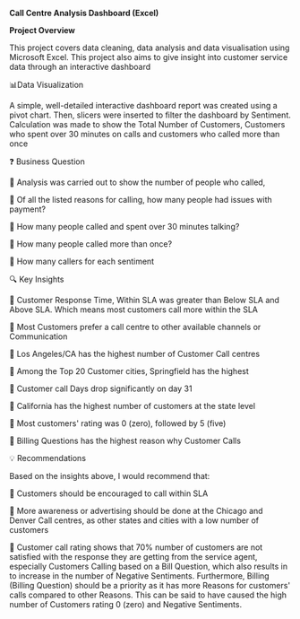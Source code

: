 **Call Centre Analysis Dashboard (Excel)**

**Project Overview**

This project covers data cleaning, data analysis and data visualisation using Microsoft Excel. This project also aims to give insight into customer service data through an interactive dashboard


📊Data Visualization

A simple, well-detailed interactive dashboard report was created using a pivot chart. 
Then, slicers were inserted to filter the dashboard by Sentiment. 
Calculation was made to show the Total Number of Customers, Customers who spent over 30 minutes on calls and customers who called more than once

❓ Business Question

	Analysis was carried out to show the number of people who called,

	Of all the listed reasons for calling, how many people had issues with payment?

	How many people called and spent over 30 minutes talking?

	How many people called more than once?

	How many callers for each sentiment 

🔍 Key Insights

	Customer Response Time, Within SLA was greater than Below SLA and Above SLA. Which means most customers call more within the SLA

	Most Customers prefer a call centre to other available channels or Communication

	Los Angeles/CA has the highest number of Customer Call centres

	Among the Top 20 Customer cities, Springfield has the highest

	Customer call Days drop significantly on day 31

	California has the highest number of customers at the state level

	Most customers' rating was 0 (zero), followed by 5 (five)

	Billing Questions has the highest reason why Customer Calls




💡 Recommendations

Based on the insights above, I would recommend that:

	Customers should be encouraged to call within SLA

	More awareness or advertising should be done at the Chicago and Denver Call centres, as other states and cities with a low number of customers

	Customer call rating shows that 70% number of customers are not satisfied with the response they are getting from the service agent, 
especially Customers Calling based on a Bill Question, which also results in to increase in the number of Negative Sentiments. 
Furthermore, Billing (Billing Question) should be a priority as it has more Reasons for customers' calls compared to other Reasons. 
This can be said to have caused the high number of Customers rating 0 (zero) and Negative Sentiments.
